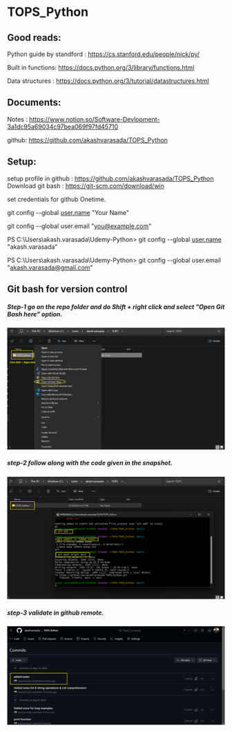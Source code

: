 # TOPS_Python
## Good reads:

Python guide by standford : https://cs.stanford.edu/people/nick/py/

Built in functions: https://docs.python.org/3/library/functions.html

Data structures : https://docs.python.org/3/tutorial/datastructures.html

## Documents:

Notes : https://www.notion.so/Software-Devlopment-3a1dc95a69034c97bea069f97fd45710

github: https://github.com/akashvarasada/TOPS_Python

## Setup:

setup profile in github : https://github.com/akashvarasada/TOPS_Python
Download git bash : https://git-scm.com/download/win

set credentials for github Onetime.

git config --global [user.name](http://user.name/) "Your Name"

git config --global user.email "[you@example.com](mailto:you@example.com)"

PS C:\Users\akash.varasada\Udemy-Python> git config --global [user.name](http://user.name/) "akash.varasada"

PS C:\Users\akash.varasada\Udemy-Python> git config --global user.email "[akash.varasada@gmail.com](mailto:akash.varasada@gmail.com)"


## Git bash for version control

##### Step-1 go on the repo folder and do Shift + right click and select "Open Git Bash here" option.
![alt text](image-1.png)

##### step-2 follow along with the code given in the snapshot.
![alt text](image.png)

##### step-3 validate in github remote.
![alt text](image-2.png)

